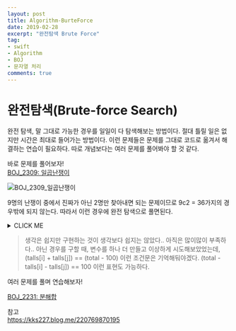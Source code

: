 ```yaml
---
layout: post
title: Algorithm-BurteForce
date: 2019-02-28
excerpt: "완전탐색 Brute Force"
tag:
- swift
- Algorithm
- BOJ
- 문자열 처리
comments: true
---
```


# 완전탐색(Brute-force Search)

완전 탐색, 말 그대로 가능한 경우를 일일이 다 탐색해보는 방법이다. 절대 틀릴 일은 없지만 시간은 최대로 들어가는 방법이다. 이런 문제들은 문제를 그대로 코드로 옮겨서 해결하는 연습이 필요하다. 따로 개념보다는 여러 문제를 풀어봐야 할 것 같다. 

바로 문제를 풀어보자!  
[BOJ_2309: 일곱난쟁이](https://www.acmicpc.net/problem/2309)

![BOJ_2309_일곱난쟁이](https://lh3.googleusercontent.com/bevWPMFNpciwn6aIhQ2_g37td0esaZM1ySxItnUhud-sMBdIXgCQC5U7vazMME_JhugjlMfa3QA-JzVGTJExsGSQ6uOcQpT47jKAtcGjc44e3EVHQR_SO-5Nh4jDeJuIk0U34WddJHrK_4GiIB9mY1DdZDH27IwUk8JCMilGQW4EmGheZdHCYvrtLsTmchE98KN2ctvLyOP6DKYZW-N1bqU9U2R9th9_0Mz0fibDMYTScMFH3z36uJxMCJbzKMpRIcWc-sB_i9_3mJ7SBwQZ7QafWZQfx5qwzuUjcehlcTES_w4l5itComDW2Q8GFBLuda4UevZZYEwkM8j0CLW4Cqh9GGFfVYUNSEsNFUYPGplMpvcqVqN9YzvVnGJaVyiIsigLKbh0_MpQK59E-tWW21xnN9dms0OyYNa8-5rgASDvP-HSKc2ACSSDhx18YsrzjhyF_L-KLa78knS3FES74-iEd48gKwGEJTmd63iVj2_ZkR-B_3_7Bws4hEFTx2HBBxuj-ExnpfUOgm0-EpMY1dtn2JgH4xr01xNEUnIn4eeFi2sVbUFTf21XB-5tQ0Z4YIvgJ-fQ69pS9vbxqojP0RO6iHGTCionL9lw0vqTqctRSU8vSBVanTXLwXEjY-PWdB6w--ZBY4Ijc1APexNvF1iTYbciRoM=w838-h657-no)

9명의 난쟁이 중에서 진짜가 아닌 2명만 찾아내면 되는 문제이므로 9c2 = 36가지의 경우밖에 되지 않는다. 따라서 이런 경우에 완전 탐색으로 풀면된다.

 <details><summary>CLICK ME</summary>
<div markdown="1">
 
```c++	
#include <iostream>
#include <algorithm>
using namespace std;

int main(int argc, const char * argv[]) {

int testCase = 9;
int talls[9];
int total = 0;
int noDwarf1 = 0;
int noDwarf2 = 0;

for(int i=0; i<testCase; i++){
	scanf("%d", talls + i);
	total += talls[i];
}

sort(talls, talls + 9);

for(int i=0; i < testCase-1; i++) {
	for(int j = i+1; j < testCase; j++) {
		if ((talls[i] + talls[j]) == (total - 100)){
			noDwarf1 = i;
			noDwarf2 = j;
		}
	}
}

for(int i=0; i< testCase; i++) {
	if ((i != noDwarf1) && (i != noDwarf2))
		printf("%d\n", talls[i]);
}

return  0;
}
```

</div>
</details>

> 생각은 쉽지만 구현하는 것이 생각보다 쉽지는 않았다.. 아직은 많이많이 부족하다..
> 아닌 경우를 구할 때, 변수를 하나 더 만들고 이상하게 시도해보았었는데, (talls[i] + talls[j]) == (total - 100) 이런 조건문은 기억해둬야겠다.
> (total - talls[i] - talls[j]) == 100 이런 표현도 가능하다. 

여러 문제를 풀며 연습해보자!

[BOJ_2231: 분해합](https://www.acmicpc.net/problem/2309)




참고  
https://kks227.blog.me/220769870195